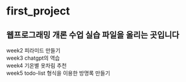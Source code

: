 # first_project

## 웹프로그래밍 개론 수업 실습 파일을 올리는 곳입니다

week2 피라미드 만들기 <br/> 
week3 chatgpt의 역습 <br/> 
week4 기온별 옷차림 추천 <br/> 
week5 todo-list 형식을 이용한 방명록 만들기

